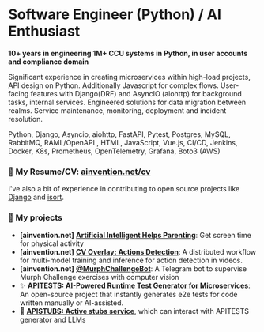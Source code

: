 # Software Engineer (Python) / AI Enthusiast

**10+ years in engineering 1M+ CCU systems in Python, in user accounts and compliance domain**

Significant experience in creating microservices within high-load projects, API design on Python. Additionally Javascript for complex flows. User-facing features with Django(DRF) and AsyncIO (aiohttp) for background tasks, internal services. Engineered solutions for data migration between realms. Service maintenance, monitoring, deployment and incident resolution.

Python, Django, Asyncio, aiohttp, FastAPI, Pytest, Postgres, MySQL, RabbitMQ, RAML/OpenAPI , HTML, JavaScript, Vue.js, CI/CD, Jenkins, Docker, K8s, Prometheus, OpenTelemetry, Grafana, Boto3 (AWS)

### 📃 My Resume/CV: **[ainvention.net/cv](https://ainvention.net/cv)**

I've also a bit of experience in contributing to open source projects like [Django](https://www.djangoproject.com/) and [isort](https://pypi.org/project/isort/).

### 🚀 My projects

- **[ainvention.net]** **[Artificial Intelligent Helps Parenting](https://medium.com/@eryabtsev/artificial-intelligent-helps-parenting-bb37804c0e08)**: Get screen time for physical activity
- **[ainvention.net]** **[CV Overlay: Actions Detection](https://wrestling.ainvention.net)**: A distributed workflow for multi-model training and inference for action detection in videos.
- **[ainvention.net]** **[@MurphChallengeBot](https://t.me/MurphChallengeBot)**: A Telegram bot to supervise Murph Challenge exercises with computer vision
- ✨ **[APITESTS: AI-Powered Runtime Test Generator for Microservices](https://pypi.org/project/apitests/)**: An open-source project that instantly generates e2e tests for code written manually or AI-assisted.
- 🚧 **[APISTUBS: Active stubs service](https://github.com/ryabtsev/apistubs)**, which can interact with APITESTS generator and LLMs
